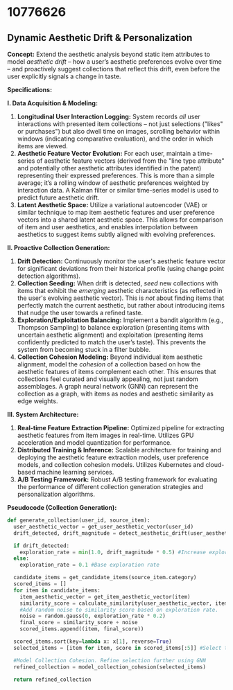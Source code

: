 # 10776626

## Dynamic Aesthetic Drift & Personalization

**Concept:** Extend the aesthetic analysis beyond static item attributes to model *aesthetic drift* – how a user’s aesthetic preferences evolve over time – and proactively suggest collections that reflect this drift, even before the user explicitly signals a change in taste.

**Specifications:**

**I. Data Acquisition & Modeling:**

1.  **Longitudinal User Interaction Logging:** System records *all* user interactions with presented item collections – not just selections ("likes" or purchases") but also dwell time on images, scrolling behavior within windows (indicating comparative evaluation), and the order in which items are viewed.
2.  **Aesthetic Feature Vector Evolution:** For each user, maintain a time-series of aesthetic feature vectors (derived from the "line type attribute" and potentially other aesthetic attributes identified in the patent) representing their expressed preferences. This is more than a simple average; it’s a rolling window of aesthetic preferences weighted by interaction data.  A Kalman filter or similar time-series model is used to predict future aesthetic drift.
3.  **Latent Aesthetic Space:** Utilize a variational autoencoder (VAE) or similar technique to map item aesthetic features and user preference vectors into a shared latent aesthetic space.  This allows for comparison of item and user aesthetics, and enables interpolation between aesthetics to suggest items subtly aligned with evolving preferences.

**II. Proactive Collection Generation:**

1.  **Drift Detection:**  Continuously monitor the user's aesthetic feature vector for significant deviations from their historical profile (using change point detection algorithms).
2.  **Collection Seeding:** When drift is detected, *seed* new collections with items that exhibit the *emerging* aesthetic characteristics (as reflected in the user's evolving aesthetic vector). This is *not* about finding items that perfectly match the current aesthetic, but rather about introducing items that nudge the user towards a refined taste.
3.  **Exploration/Exploitation Balancing:**  Implement a bandit algorithm (e.g., Thompson Sampling) to balance exploration (presenting items with uncertain aesthetic alignment) and exploitation (presenting items confidently predicted to match the user’s taste).  This prevents the system from becoming stuck in a filter bubble.
4.  **Collection Cohesion Modeling:**  Beyond individual item aesthetic alignment, model the *cohesion* of a collection based on how the aesthetic features of items complement each other. This ensures that collections feel curated and visually appealing, not just random assemblages.  A graph neural network (GNN) can represent the collection as a graph, with items as nodes and aesthetic similarity as edge weights.

**III. System Architecture:**

1.  **Real-time Feature Extraction Pipeline:** Optimized pipeline for extracting aesthetic features from item images in real-time.  Utilizes GPU acceleration and model quantization for performance.
2.  **Distributed Training & Inference:**  Scalable architecture for training and deploying the aesthetic feature extraction models, user preference models, and collection cohesion models.  Utilizes Kubernetes and cloud-based machine learning services.
3.  **A/B Testing Framework:**  Robust A/B testing framework for evaluating the performance of different collection generation strategies and personalization algorithms.

**Pseudocode (Collection Generation):**

```python
def generate_collection(user_id, source_item):
  user_aesthetic_vector = get_user_aesthetic_vector(user_id)
  drift_detected, drift_magnitude = detect_aesthetic_drift(user_aesthetic_vector)

  if drift_detected:
    exploration_rate = min(1.0, drift_magnitude * 0.5) #Increase exploration with drift
  else:
    exploration_rate = 0.1 #Base exploration rate

  candidate_items = get_candidate_items(source_item.category)
  scored_items = []
  for item in candidate_items:
    item_aesthetic_vector = get_item_aesthetic_vector(item)
    similarity_score = calculate_similarity(user_aesthetic_vector, item_aesthetic_vector)
    #Add random noise to similarity score based on exploration rate.
    noise = random.gauss(0, exploration_rate * 0.2)
    final_score = similarity_score + noise
    scored_items.append((item, final_score))

  scored_items.sort(key=lambda x: x[1], reverse=True)
  selected_items = [item for item, score in scored_items[:5]] #Select top 5 items

  #Model Collection Cohesion. Refine selection further using GNN
  refined_collection = model_collection_cohesion(selected_items)

  return refined_collection
```